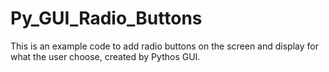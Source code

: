 # Py_GUI_Radio_Buttons

This is an example code to add radio buttons on the screen and display for what the user choose, created by Pythos GUI. 
